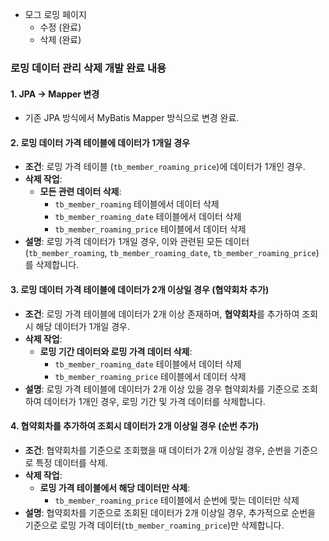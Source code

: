 - 모그 로밍 페이지
	- 수정 (완료)
	- 삭제 (완료)


### 로밍 데이터 관리 삭제 개발 완료 내용

#### 1. **JPA -> Mapper 변경**

- 기존 JPA 방식에서 MyBatis Mapper 방식으로 변경 완료.

#### 2. **로밍 데이터 가격 테이블에 데이터가 1개일 경우**

- **조건**: 로밍 가격 테이블 (`tb_member_roaming_price`)에 데이터가 1개인 경우.
- **삭제 작업**:
    - **모든 관련 데이터 삭제**:
        - `tb_member_roaming` 테이블에서 데이터 삭제
        - `tb_member_roaming_date` 테이블에서 데이터 삭제
        - `tb_member_roaming_price` 테이블에서 데이터 삭제
- **설명**: 로밍 가격 데이터가 1개일 경우, 이와 관련된 모든 데이터(`tb_member_roaming`, `tb_member_roaming_date`, `tb_member_roaming_price`)를 삭제합니다.

#### 3. **로밍 데이터 가격 테이블에 데이터가 2개 이상일 경우 (협약회차 추가)**

- **조건**: 로밍 가격 테이블에 데이터가 2개 이상 존재하며, **협약회차**를 추가하여 조회시 해당 데이터가 1개일 경우.
- **삭제 작업**:
    - **로밍 기간 데이터와 로밍 가격 데이터 삭제**:
        - `tb_member_roaming_date` 테이블에서 데이터 삭제
        - `tb_member_roaming_price` 테이블에서 데이터 삭제
- **설명**: 로밍 가격 테이블에 데이터가 2개 이상 있을 경우 협약회차를 기준으로 조회하여 데이터가 1개인 경우, 로밍 기간 및 가격 데이터를 삭제합니다.

#### 4. **협약회차를 추가하여 조회시 데이터가 2개 이상일 경우 (순번 추가)**

- **조건**: 협약회차를 기준으로 조회했을 때 데이터가 2개 이상일 경우, 순번을 기준으로 특정 데이터를 삭제.
- **삭제 작업**:
    - **로밍 가격 테이블에서 해당 데이터만 삭제**:
        - `tb_member_roaming_price` 테이블에서 순번에 맞는 데이터만 삭제
- **설명**: 협약회차를 기준으로 조회된 데이터가 2개 이상일 경우, 추가적으로 순번을 기준으로 로밍 가격 데이터(`tb_member_roaming_price`)만 삭제합니다.